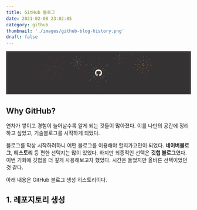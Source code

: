 ```yaml
---
title: GitHub 블로그
date: 2021-02-08 23:02:85
category: github
thumbnail: './images/github-blog-history.png'
draft: false
---
```


![main_thumbnail](./images/github-blog-history.png)

## Why GitHub?

연차가 쌓이고 경험이 늘어날수록 알게 되는 것들이 많아졌다.  이를 나만의 공간에 정리하고 싶었고, 기술블로그를 시작하게 되었다.

블로그를 막상 시작하려하니 어떤 블로그를 이용해야 할지가고민이 되었다.
**네이버블로그**, **티스토리** 등 편한 선택지는 많이 있었다. 하지만 최종적인 선택은 **깃헙 블로그**였다.
이번 기회에 깃헙을 더 깊게 사용해보고자 했었다. 시간은 들었지만 올바른 선택이었던 것 같다.

아래 내용은 GitHub 블로그 생성 히스토리이다.

## 1. 레포지토리 생성
